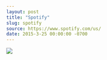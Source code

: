 ```yaml
---
layout: post
title: "Spotify"
slug: spotify
source: https://www.spotify.com/us/
date: 2015-3-25 00:00:00 -0700
---
```


<img src="{{ site.url }}/assets/img/screenshots/spotify.jpg">
